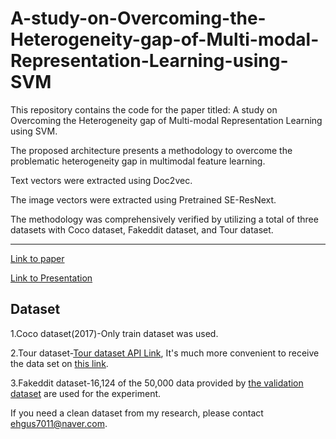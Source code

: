 # A-study-on-Overcoming-the-Heterogeneity-gap-of-Multi-modal-Representation-Learning-using-SVM
This repository contains the code for the paper titled: A study on Overcoming the Heterogeneity gap of Multi-modal Representation Learning using SVM.

The proposed architecture presents a methodology to overcome the problematic heterogeneity gap in multimodal feature learning.

Text vectors were extracted using Doc2vec.

The image vectors were extracted using Pretrained SE-ResNext.

The methodology was comprehensively verified by utilizing a total of three datasets with Coco dataset, Fakeddit dataset, and Tour dataset.

___
[Link to paper](http://kookmin.dcollection.net/public_resource/pdf/200000667871_20230216234606.pdf)

[Link to Presentation](https://www.notion.so/50d7eadf7aa04a539b6af8820a1cad88)

## Dataset
1.Coco dataset(2017)-Only train dataset was used.

2.Tour dataset-[Tour dataset API Link](https://api.visitkorea.or.kr/#/), It's much more convenient to receive the data set on [this link](https://dacon.io/competitions/official/235978/data).

3.Fakeddit dataset-16,124 of the 50,000 data provided by [the validation dataset](https://github.com/entitize/Fakeddit) are used for the experiment.

If you need a clean dataset from my research, please contact ehgus7011@naver.com.

